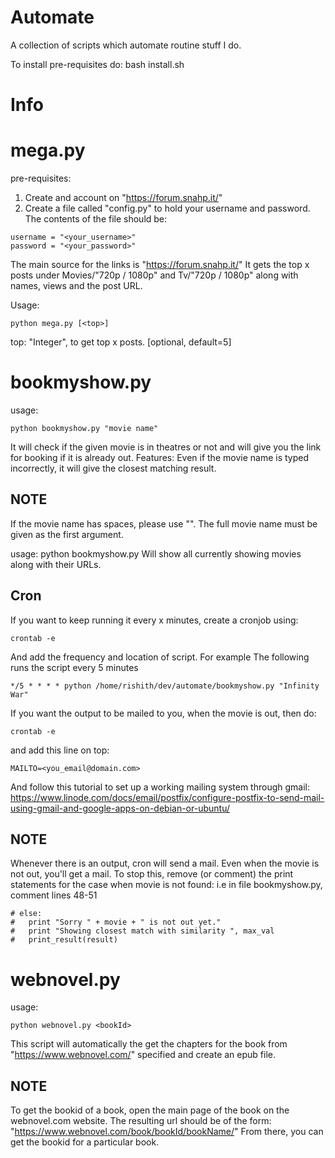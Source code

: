 Automate
========
A collection of scripts which automate routine stuff I do.

To install pre-requisites do:
bash install.sh

Info
====

mega.py
=======
pre-requisites:
1. Create and account on "https://forum.snahp.it/"
2. Create a file called "config.py" to hold your username and password.
The contents of the file should be:
```
username = "<your_username>"
password = "<your_password>"
```

The main source for the links is "https://forum.snahp.it/"
It gets the top x posts under Movies/"720p / 1080p" and Tv/"720p / 1080p" along with names, views and the post URL.

Usage:
```
python mega.py [<top>]
```
top: "Integer", to get top x posts. [optional, default=5]

bookmyshow.py
=============
usage: 
```
python bookmyshow.py "movie name"
```
It will check if the given movie is in theatres or not and will give you the link for booking if it is already out.
Features: Even if the movie name is typed incorrectly, it will give the closest matching result.

NOTE
---- 
If the movie name has spaces, please use "". The full movie name must be given as the first argument.

usage: python bookmyshow.py
Will show all currently showing movies along with their URLs.

Cron
-----
If you want to keep running it every x minutes, create a cronjob using:
```
crontab -e
```
And add the frequency and location of script.
For example The following runs the script every 5 minutes
```
*/5 * * * * python /home/rishith/dev/automate/bookmyshow.py "Infinity War"
```

If you want the output to be mailed to you, when the movie is out, then do:
```
crontab -e
```
and add this line on top:
```
MAILTO=<you_email@domain.com>
```

And follow this tutorial to set up a working mailing system through gmail:
https://www.linode.com/docs/email/postfix/configure-postfix-to-send-mail-using-gmail-and-google-apps-on-debian-or-ubuntu/

NOTE 
----
Whenever there is an output, cron will send a mail. Even when the movie is not out, you'll get a mail. To stop this, remove (or comment) the print statements for the case when movie is not found:
i.e in file bookmyshow.py, comment lines 48-51
```
# else:
# 	print "Sorry " + movie + " is not out yet."
# 	print "Showing closest match with similarity ", max_val
# 	print_result(result)
```

webnovel.py
===========
usage: 
```
python webnovel.py <bookId>
```
This script will automatically the get the chapters for the book from "https://www.webnovel.com/" specified and create an epub file.

NOTE
---- 
To get the bookid of a book, open the main page of the book on the webnovel.com website. The resulting url should be of the form:
"https://www.webnovel.com/book/bookId/bookName/"
From there, you can get the bookid for a particular book.
